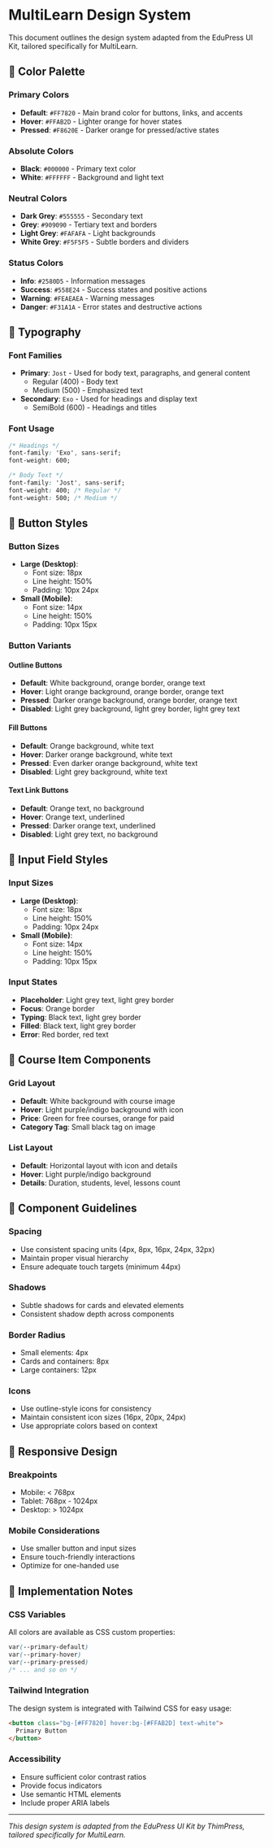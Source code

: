 # MultiLearn Design System

This document outlines the design system adapted from the EduPress UI Kit, tailored specifically for MultiLearn.

## 🎨 Color Palette

### Primary Colors
- **Default**: `#FF7820` - Main brand color for buttons, links, and accents
- **Hover**: `#FFAB2D` - Lighter orange for hover states
- **Pressed**: `#F8620E` - Darker orange for pressed/active states

### Absolute Colors
- **Black**: `#000000` - Primary text color
- **White**: `#FFFFFF` - Background and light text

### Neutral Colors
- **Dark Grey**: `#555555` - Secondary text
- **Grey**: `#909090` - Tertiary text and borders
- **Light Grey**: `#FAFAFA` - Light backgrounds
- **White Grey**: `#F5F5F5` - Subtle borders and dividers

### Status Colors
- **Info**: `#2580D5` - Information messages
- **Success**: `#558E24` - Success states and positive actions
- **Warning**: `#FEAEAEA` - Warning messages
- **Danger**: `#F31A1A` - Error states and destructive actions

## 📝 Typography

### Font Families
- **Primary**: `Jost` - Used for body text, paragraphs, and general content
  - Regular (400) - Body text
  - Medium (500) - Emphasized text
- **Secondary**: `Exo` - Used for headings and display text
  - SemiBold (600) - Headings and titles

### Font Usage
```css
/* Headings */
font-family: 'Exo', sans-serif;
font-weight: 600;

/* Body Text */
font-family: 'Jost', sans-serif;
font-weight: 400; /* Regular */
font-weight: 500; /* Medium */
```

## 🔘 Button Styles

### Button Sizes
- **Large (Desktop)**: 
  - Font size: 18px
  - Line height: 150%
  - Padding: 10px 24px
- **Small (Mobile)**:
  - Font size: 14px
  - Line height: 150%
  - Padding: 10px 15px

### Button Variants

#### Outline Buttons
- **Default**: White background, orange border, orange text
- **Hover**: Light orange background, orange border, orange text
- **Pressed**: Darker orange background, orange border, orange text
- **Disabled**: Light grey background, light grey border, light grey text

#### Fill Buttons
- **Default**: Orange background, white text
- **Hover**: Darker orange background, white text
- **Pressed**: Even darker orange background, white text
- **Disabled**: Light grey background, white text

#### Text Link Buttons
- **Default**: Orange text, no background
- **Hover**: Orange text, underlined
- **Pressed**: Darker orange text, underlined
- **Disabled**: Light grey text, no background

## 📝 Input Field Styles

### Input Sizes
- **Large (Desktop)**:
  - Font size: 18px
  - Line height: 150%
  - Padding: 10px 24px
- **Small (Mobile)**:
  - Font size: 14px
  - Line height: 150%
  - Padding: 10px 15px

### Input States
- **Placeholder**: Light grey text, light grey border
- **Focus**: Orange border
- **Typing**: Black text, light grey border
- **Filled**: Black text, light grey border
- **Error**: Red border, red text

## 🎯 Course Item Components

### Grid Layout
- **Default**: White background with course image
- **Hover**: Light purple/indigo background with icon
- **Price**: Green for free courses, orange for paid
- **Category Tag**: Small black tag on image

### List Layout
- **Default**: Horizontal layout with icon and details
- **Hover**: Light purple/indigo background
- **Details**: Duration, students, level, lessons count

## 🎨 Component Guidelines

### Spacing
- Use consistent spacing units (4px, 8px, 16px, 24px, 32px)
- Maintain proper visual hierarchy
- Ensure adequate touch targets (minimum 44px)

### Shadows
- Subtle shadows for cards and elevated elements
- Consistent shadow depth across components

### Border Radius
- Small elements: 4px
- Cards and containers: 8px
- Large containers: 12px

### Icons
- Use outline-style icons for consistency
- Maintain consistent icon sizes (16px, 20px, 24px)
- Use appropriate colors based on context

## 📱 Responsive Design

### Breakpoints
- Mobile: < 768px
- Tablet: 768px - 1024px
- Desktop: > 1024px

### Mobile Considerations
- Use smaller button and input sizes
- Ensure touch-friendly interactions
- Optimize for one-handed use

## 🎯 Implementation Notes

### CSS Variables
All colors are available as CSS custom properties:
```css
var(--primary-default)
var(--primary-hover)
var(--primary-pressed)
/* ... and so on */
```

### Tailwind Integration
The design system is integrated with Tailwind CSS for easy usage:
```html
<button class="bg-[#FF7820] hover:bg-[#FFAB2D] text-white">
  Primary Button
</button>
```

### Accessibility
- Ensure sufficient color contrast ratios
- Provide focus indicators
- Use semantic HTML elements
- Include proper ARIA labels

---

*This design system is adapted from the EduPress UI Kit by ThimPress, tailored specifically for MultiLearn.*
